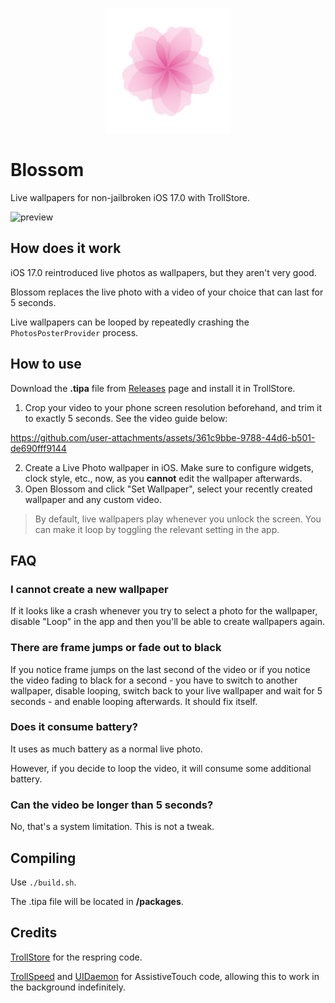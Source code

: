 <p align="center">
  <img src="supports/icon.png" width="200" alt="Blossom">
</p>

# Blossom

Live wallpapers for non-jailbroken iOS 17.0 with TrollStore.

![preview](https://github.com/user-attachments/assets/e60ce8d4-9da1-47a9-8b53-542db70efa56)

## How does it work

iOS 17.0 reintroduced live photos as wallpapers, but they aren't very good.

Blossom replaces the live photo with a video of your choice that can last for 5 seconds.

Live wallpapers can be looped by repeatedly crashing the `PhotosPosterProvider` process.

## How to use

Download the **.tipa** file from [Releases](https://github.com/inyourwalls/Blossom/releases) page and install it in TrollStore.

1. Crop your video to your phone screen resolution beforehand, and trim it to exactly 5 seconds. See the video guide below:

https://github.com/user-attachments/assets/361c9bbe-9788-44d6-b501-de690fff9144

2. Create a Live Photo wallpaper in iOS. Make sure to configure widgets, clock style, etc., now, as you **cannot** edit the wallpaper afterwards.
3. Open Blossom and click "Set Wallpaper", select your recently created wallpaper and any custom video.

> By default, live wallpapers play whenever you unlock the screen. You can make it loop by toggling the relevant setting in the app.

## FAQ

### I cannot create a new wallpaper

If it looks like a crash whenever you try to select a photo for the wallpaper, disable "Loop" in the app and then you'll be able to create wallpapers again.

### There are frame jumps or fade out to black

If you notice frame jumps on the last second of the video or if you notice the video fading to black for a second - you have to switch to another wallpaper, disable looping, switch back to your live wallpaper and wait for 5 seconds - and enable looping afterwards. It should fix itself.

### Does it consume battery?

It uses as much battery as a normal live photo.

However, if you decide to loop the video, it will consume some additional battery.

### Can the video be longer than 5 seconds?

No, that's a system limitation. This is not a tweak.

## Compiling

Use `./build.sh`.

The .tipa file will be located in **/packages**.

## Credits

[TrollStore](https://github.com/opa334/TrollStore) for the respring code.

[TrollSpeed](https://github.com/Lessica/TrollSpeed) and [UIDaemon](https://github.com/limneos/UIDaemon) for AssistiveTouch code, allowing this to work in the background indefinitely.
